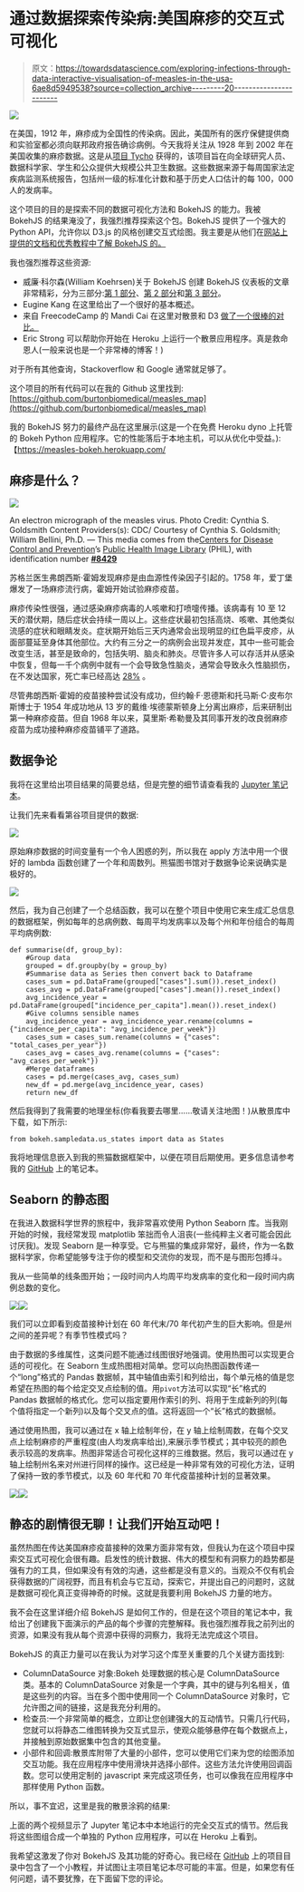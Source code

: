 # 通过数据探索传染病:美国麻疹的交互式可视化

> 原文：<https://towardsdatascience.com/exploring-infections-through-data-interactive-visualisation-of-measles-in-the-usa-6ae8d5949538?source=collection_archive---------20----------------------->

![](img/b02c4777fd63cc0b5d1756194cb3f495.png)

在美国，1912 年，麻疹成为全国性的传染病。因此，美国所有的医疗保健提供商和实验室都必须向联邦政府报告确诊病例。今天我将关注从 1928 年到 2002 年在美国收集的麻疹数据。这是从[项目 Tycho](https://www.tycho.pitt.edu/) 获得的，该项目旨在向全球研究人员、数据科学家、学生和公众提供大规模公共卫生数据。这些数据来源于每周国家法定疾病监测系统报告，包括州一级的标准化计数和基于历史人口估计的每 100，000 人的发病率。

这个项目的目的是探索不同的数据可视化方法和 BokehJS 的能力。我被 BokehJS 的结果淹没了，我强烈推荐探索这个包。BokehJS 提供了一个强大的 Python API，允许你以 D3.js 的风格创建交互式绘图。我主要是从他们在[网站上提供的文档和优秀教程中了解 BokehJS 的。](https://bokeh.pydata.org/en/latest/)

我也强烈推荐这些资源:

*   威廉·科尔森(William Koehrsen)关于 BokehJS 创建 BokehJS 仪表板的文章非常精彩，分为三部分:[第 1 部分](/data-visualization-with-bokeh-in-python-part-one-getting-started-a11655a467d4)、[第 2 部分](/data-visualization-with-bokeh-in-python-part-ii-interactions-a4cf994e2512)和[第 3 部分](/data-visualization-with-bokeh-in-python-part-iii-a-complete-dashboard-dc6a86aa6e23)。
*   Eugine Kang 在这里给出了一个很好的基本概述。
*   来自 FreecodeCamp 的 Mandi Cai 在这里对散景和 D3 [做了一个很棒的对比。](https://medium.freecodecamp.org/charting-the-waters-between-bokeh-and-d3-73b3ee517478)
*   Eric Strong 可以帮助你开始在 Heroku 上运行一个散景应用程序。真是救命恩人(一般来说也是一个非常棒的博客！)

对于所有其他查询，Stackoverflow 和 Google 通常就足够了。

这个项目的所有代码可以在我的 Github 这里找到:[https://github.com/burtonbiomedical/measles_map](https://github.com/burtonbiomedical/measles_map)

我的 BokehJS 努力的最终产品在这里展示(这是一个在免费 Heroku dyno 上托管的 Bokeh Python 应用程序。它的性能落后于本地主机，可以从优化中受益。):【https://measles-bokeh.herokuapp.com/ 

## 麻疹是什么？

![](img/a233be3b835fd99610cc9f4f8517c5e9.png)

An electron micrograph of the measles virus. Photo Credit: Cynthia S. Goldsmith Content Providers(s): CDC/ Courtesy of Cynthia S. Goldsmith; William Bellini, Ph.D. — This media comes from the[Centers for Disease Control and Prevention](https://en.wikipedia.org/wiki/Centers_for_Disease_Control_and_Prevention)’s [Public Health Image Library](https://phil.cdc.gov/phil/home.asp) (PHIL), with identification number [**#8429**](https://phil.cdc.gov/phil/details.asp?pid=8429)

苏格兰医生弗朗西斯·霍姆发现麻疹是由血源性传染因子引起的。1758 年，爱丁堡爆发了一场麻疹流行病，霍姆开始试验麻疹疫苗。

麻疹传染性很强，通过感染麻疹病毒的人咳嗽和打喷嚏传播。该病毒有 10 至 12 天的潜伏期，随后症状会持续一周以上。这些症状最初包括高烧、咳嗽、其他类似流感的症状和眼睛发炎。症状期开始后三天内通常会出现明显的红色扁平皮疹，从面部蔓延至身体其他部位。大约有三分之一的病例会出现并发症，其中一些可能会改变生活，甚至是致命的，包括失明、脑炎和肺炎。尽管许多人可以存活并从感染中恢复，但每一千个病例中就有一个会导致急性脑炎，通常会导致永久性脑损伤，在不发达国家，死亡率已经高达 [28%](https://www.ncbi.nlm.nih.gov/pubmed/15106083) 。

尽管弗朗西斯·霍姆的疫苗接种尝试没有成功，但约翰·F·恩德斯和托马斯·C·皮布尔斯博士于 1954 年成功地从 13 岁的戴维·埃德蒙斯顿身上分离出麻疹，后来研制出第一种麻疹疫苗。但自 1968 年以来，莫里斯·希勒曼及其同事开发的改良弱麻疹疫苗为成功接种麻疹疫苗铺平了道路。

## 数据争论

我将在这里给出项目结果的简要总结，但是完整的细节请查看我的 [Jupyter 笔记本](https://github.com/burtonbiomedical/measles_map/blob/master/Exploring%20Measles%20with%20interactive%20plots.ipynb)。

让我们先来看看第谷项目提供的数据:

![](img/4125c14979a6f7962d1b11491eb4cd6e.png)

原始麻疹数据的时间变量有一个令人困惑的列，所以我在 apply 方法中用一个很好的 lambda 函数创建了一个年和周数列。熊猫图书馆对于数据争论来说确实是极好的。

![](img/86c8045f71a11391048094c49d4595b5.png)

然后，我为自己创建了一个总结函数，我可以在整个项目中使用它来生成汇总信息的数据框架，例如每年的总病例数、每周平均发病率以及每个州和年份组合的每周平均病例数:

```
def summarise(df, group_by):
    #Group data
    grouped = df.groupby(by = group_by)
    #Summarise data as Series then convert back to Dataframe
    cases_sum = pd.DataFrame(grouped["cases"].sum()).reset_index()
    cases_avg = pd.DataFrame(grouped["cases"].mean()).reset_index()
    avg_incidence_year = pd.DataFrame(grouped["incidence_per_capita"].mean()).reset_index()
    #Give columns sensible names
    avg_incidence_year = avg_incidence_year.rename(columns = {"incidence_per_capita": "avg_incidence_per_week"})
    cases_sum = cases_sum.rename(columns = {"cases": "total_cases_per_year"})
    cases_avg = cases_avg.rename(columns = {"cases": "avg_cases_per_week"})
    #Merge dataframes
    cases = pd.merge(cases_avg, cases_sum)
    new_df = pd.merge(avg_incidence_year, cases)
    return new_df
```

然后我得到了我需要的地理坐标(你看我要去哪里……敬请关注地图！)从散景库中下载，如下所示:

```
from bokeh.sampledata.us_states import data as States
```

我将地理信息嵌入到我的熊猫数据框架中，以便在项目后期使用。更多信息请参考我的 [GitHub](https://github.com/burtonbiomedical/measles_map/blob/master/Exploring%20Measles%20with%20interactive%20plots.ipynb) 上的笔记本。

## Seaborn 的静态图

在我进入数据科学世界的旅程中，我非常喜欢使用 Python Seaborn 库。当我刚开始的时候，我经常发现 matplotlib 笨拙而令人沮丧(一些纯粹主义者可能会因此讨厌我)。发现 Seaborn 是一种享受。它与熊猫的集成非常好，最终，作为一名数据科学家，你希望能够专注于你的模型和交流你的发现，而不是与图形包搏斗。

我从一些简单的线条图开始；一段时间内人均周平均发病率的变化和一段时间内病例总数的变化。

![](img/1f051fc2f2bac6dae37adb10b1da924e.png)![](img/6cd61ddc68cca49ccee5f67caec4ca31.png)

我们可以立即看到疫苗接种计划在 60 年代末/70 年代初产生的巨大影响。但是州之间的差异呢？有季节性模式吗？

由于数据的多维属性，这类问题不能通过线图很好地强调。使用热图可以实现更合适的可视化。在 Seaborn 生成热图相对简单。您可以向热图函数传递一个“long”格式的 Pandas 数据帧，其中轴值由索引和列给出，每个单元格的值是您希望在热图的每个给定交叉点绘制的值。用`pivot`方法可以实现“长”格式的 Pandas 数据帧的格式化。您可以指定要用作索引的列、将用于生成新列的列(每个值将指定一个新列)以及每个交叉点的值。这将返回一个“长”格式的数据帧。

通过使用热图，我可以通过在 x 轴上绘制年份，在 y 轴上绘制周数，在每个交叉点上绘制麻疹的严重程度(由人均发病率给出),来展示季节模式；其中较亮的颜色表示较高的发病率。热图非常适合可视化这样的三维数据。然后，我可以通过在 y 轴上绘制州名来对州进行同样的操作。这已经是一种非常有效的可视化方法，证明了保持一致的季节模式，以及 60 年代和 70 年代疫苗接种计划的显著效果。

![](img/105d77426c1b7d5a5ac21652146b8590.png)![](img/faff14b55a4a3446b226a9a82ef92319.png)

## 静态的剧情很无聊！让我们开始互动吧！

虽然热图在传达美国麻疹疫苗接种的效果方面非常有效，但我认为在这个项目中探索交互式可视化会很有趣。启发性的统计数据、伟大的模型和有洞察力的趋势都是强有力的工具，但如果没有有效的沟通，这些都是没有意义的。当观众不仅有机会获得数据的广阔视野，而且有机会与它互动，探索它，并提出自己的问题时，这就是数据可视化真正变得神奇的时候。这就是我要利用 BokehJS 力量的地方。

我不会在这里详细介绍 BokehJS 是如何工作的，但是在这个项目的笔记本中，我给出了创建我下面演示的产品的每个步骤的完整解释。我也强烈推荐我之前列出的资源，如果没有我从每个资源中获得的洞察力，我将无法完成这个项目。

BokehJS 的真正力量可以在我认为对学习这个库至关重要的几个关键方面找到:

*   ColumnDataSource 对象:Bokeh 处理数据的核心是 ColumnDataSource 类。基本的 ColumnDataSource 对象是一个字典，其中的键与列名相关，值是这些列的内容。当在多个图中使用同一个 ColumnDataSource 对象时，它允许图之间的链接，这是我充分利用的。
*   检查员:一个非常简单的概念，立即让您创建强大的互动情节。只需几行代码，您就可以将静态二维图转换为交互式显示，使观众能够悬停在每个数据点上，并接触到原始数据集中包含的其他变量。
*   小部件和回调:散景库附带了大量的小部件，您可以使用它们来为您的绘图添加交互功能。我在应用程序中使用滑块并选择小部件。这些方法允许使用回调函数。您可以使用定制的 javascript 来完成这项任务，也可以像我在应用程序中那样使用 Python 函数。

所以，事不宜迟，这里是我的散景涂鸦的结果:

上面的两个视频显示了 Jupyter 笔记本中本地运行的完全交互式的情节。然后我将这些图组合成一个单独的 Python 应用程序，可以在 Heroku 上看到。

我希望这激发了你对 BokehJS 及其功能的好奇心。我已经在 [GitHub](https://github.com/burtonbiomedical/measles_map) 上的项目目录中包含了一个小教程，并试图让主项目笔记本尽可能的丰富。但是，如果您有任何问题，请不要犹豫，在下面留下您的评论。